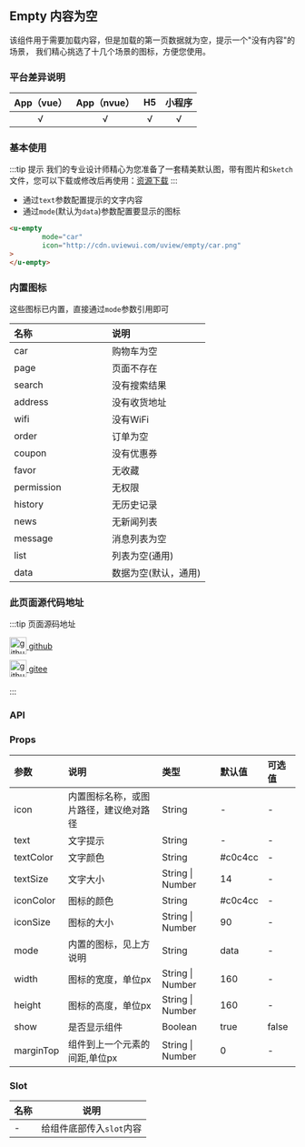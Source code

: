 ## Empty 内容为空 <to-api/>

<demo-model url="/pages/componentsA/empty/empty"></demo-model>


该组件用于需要加载内容，但是加载的第一页数据就为空，提示一个"没有内容"的场景，
我们精心挑选了十几个场景的图标，方便您使用。

### 平台差异说明

|App（vue）|App（nvue）|H5|小程序|
|:-:|:-:|:-:|:-:|
|√|√|√|√|

### 基本使用

:::tip 提示
我们的专业设计师精心为您准备了一套精美默认图，带有图片和`Sketch`文件，您可以下载或修改后再使用：[资源下载](/components/resource.html)
:::

- 通过`text`参数配置提示的文字内容
- 通过`mode`(默认为`data`)参数配置要显示的图标

```html
<u-empty
        mode="car"
        icon="http://cdn.uviewui.com/uview/empty/car.png"
>
</u-empty>
```

### 内置图标

这些图标已内置，直接通过`mode`参数引用即可

| 名称		| 说明					|
|:-			|:-						|
| car		| 购物车为空				|
| page		| 页面不存在				|
| search	| 没有搜索结果			|
| address	| 没有收货地址			|
| wifi		| 没有WiFi				|
| order		| 订单为空				|
| coupon	| 没有优惠券				|
| favor		| 无收藏					|
| permission| 无权限					|
| history	| 无历史记录				|
| news		| 无新闻列表				|
| message	| 消息列表为空			|
| list		| 列表为空(通用)			|
| data		| 数据为空(默认，通用)	|

### 此页面源代码地址

:::tip 页面源码地址
<br/>

<a href="https://github.com/umicro/uView2.0/blob/master/pages/componentsA/empty/empty.nvue" target="_blank" style="display: flex;align-items: center">
   <img height="30" src="https://vkceyugu.cdn.bspapp.com/VKCEYUGU-8f7e1d02-dcb1-46ba-90db-ae32fea44f22/4b2bf3e5-68ad-4a15-b0d1-00b7a5246eab.png" title="github" width="30"/>&nbsp;github
</a>

<a href="https://gitee.com/umicro/uView2.0/blob/master/pages/componentsA/empty/empty.nvue" target="_blank" style="display: flex;align-items: center;margin-top: 10px">
   <img height="30" src="https://vkceyugu.cdn.bspapp.com/VKCEYUGU-8f7e1d02-dcb1-46ba-90db-ae32fea44f22/0d0bc2dc-64e3-4ea1-a641-9c23d198e36d.png" title="github" width="30"/>&nbsp;gitee
</a>

<br/>
:::

### API

### Props

| 参数		| 说明									| 类型					| 默认值		|  可选值	|
|:-			|:-										|:-						|:-			|:-			|
| icon		| 内置图标名称，或图片路径，建议绝对路径	| String				| -			| -			|
| text		| 文字提示								| String				| -			| -			|
| textColor	| 文字颜色								| String				| #c0c4cc	| -			|
| textSize	| 文字大小								| String &#124; Number	| 14		| -			|
| iconColor	| 图标的颜色								| String				| #c0c4cc	| -			|
| iconSize	| 图标的大小								| String &#124; Number	| 90		| -			|
| mode		| 内置的图标，见上方说明					| String				| data		| -			|
| width		| 图标的宽度，单位px						| String &#124; Number	| 160		| -			|
| height	| 图标的高度，单位px						| String &#124; Number	| 160		| -			|
| show		| 是否显示组件							| Boolean				| true		| false		|
| marginTop	| 组件到上一个元素的间距,单位px			| String &#124; Number	| 0			| -			|



### Slot

| 名称          | 说明            |
|-------------  |---------------- |
| - |  给组件底部传入`slot`内容  |


<style scoped>
h3[id=内置图标] + p + table thead tr th:nth-child(2){
	width: 50%;
}
</style>

